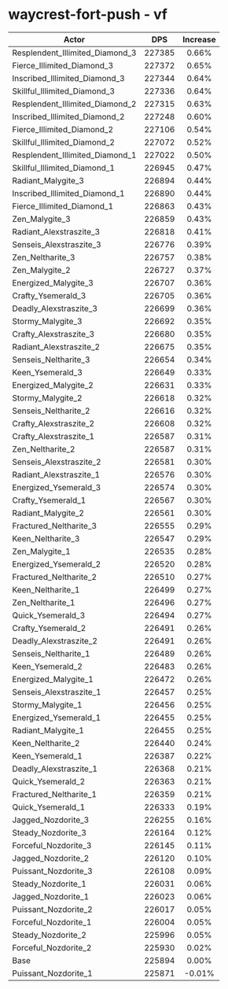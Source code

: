 # waycrest-fort-push - vf
| Actor | DPS | Increase |
|---|:---:|:---:|
|Resplendent_Illimited_Diamond_3|227385|0.66%|
|Fierce_Illimited_Diamond_3|227372|0.65%|
|Inscribed_Illimited_Diamond_3|227344|0.64%|
|Skillful_Illimited_Diamond_3|227336|0.64%|
|Resplendent_Illimited_Diamond_2|227315|0.63%|
|Inscribed_Illimited_Diamond_2|227248|0.60%|
|Fierce_Illimited_Diamond_2|227106|0.54%|
|Skillful_Illimited_Diamond_2|227072|0.52%|
|Resplendent_Illimited_Diamond_1|227022|0.50%|
|Skillful_Illimited_Diamond_1|226945|0.47%|
|Radiant_Malygite_3|226894|0.44%|
|Inscribed_Illimited_Diamond_1|226890|0.44%|
|Fierce_Illimited_Diamond_1|226863|0.43%|
|Zen_Malygite_3|226859|0.43%|
|Radiant_Alexstraszite_3|226818|0.41%|
|Senseis_Alexstraszite_3|226776|0.39%|
|Zen_Neltharite_3|226757|0.38%|
|Zen_Malygite_2|226727|0.37%|
|Energized_Malygite_3|226707|0.36%|
|Crafty_Ysemerald_3|226705|0.36%|
|Deadly_Alexstraszite_3|226699|0.36%|
|Stormy_Malygite_3|226692|0.35%|
|Crafty_Alexstraszite_3|226680|0.35%|
|Radiant_Alexstraszite_2|226675|0.35%|
|Senseis_Neltharite_3|226654|0.34%|
|Keen_Ysemerald_3|226649|0.33%|
|Energized_Malygite_2|226631|0.33%|
|Stormy_Malygite_2|226618|0.32%|
|Senseis_Neltharite_2|226616|0.32%|
|Crafty_Alexstraszite_2|226608|0.32%|
|Crafty_Alexstraszite_1|226587|0.31%|
|Zen_Neltharite_2|226587|0.31%|
|Senseis_Alexstraszite_2|226581|0.30%|
|Radiant_Alexstraszite_1|226576|0.30%|
|Energized_Ysemerald_3|226574|0.30%|
|Crafty_Ysemerald_1|226567|0.30%|
|Radiant_Malygite_2|226561|0.30%|
|Fractured_Neltharite_3|226555|0.29%|
|Keen_Neltharite_3|226547|0.29%|
|Zen_Malygite_1|226535|0.28%|
|Energized_Ysemerald_2|226520|0.28%|
|Fractured_Neltharite_2|226510|0.27%|
|Keen_Neltharite_1|226499|0.27%|
|Zen_Neltharite_1|226496|0.27%|
|Quick_Ysemerald_3|226494|0.27%|
|Crafty_Ysemerald_2|226491|0.26%|
|Deadly_Alexstraszite_2|226491|0.26%|
|Senseis_Neltharite_1|226489|0.26%|
|Keen_Ysemerald_2|226483|0.26%|
|Energized_Malygite_1|226472|0.26%|
|Senseis_Alexstraszite_1|226457|0.25%|
|Stormy_Malygite_1|226456|0.25%|
|Energized_Ysemerald_1|226455|0.25%|
|Radiant_Malygite_1|226455|0.25%|
|Keen_Neltharite_2|226440|0.24%|
|Keen_Ysemerald_1|226387|0.22%|
|Deadly_Alexstraszite_1|226368|0.21%|
|Quick_Ysemerald_2|226363|0.21%|
|Fractured_Neltharite_1|226359|0.21%|
|Quick_Ysemerald_1|226333|0.19%|
|Jagged_Nozdorite_3|226255|0.16%|
|Steady_Nozdorite_3|226164|0.12%|
|Forceful_Nozdorite_3|226145|0.11%|
|Jagged_Nozdorite_2|226120|0.10%|
|Puissant_Nozdorite_3|226108|0.09%|
|Steady_Nozdorite_1|226031|0.06%|
|Jagged_Nozdorite_1|226023|0.06%|
|Puissant_Nozdorite_2|226017|0.05%|
|Forceful_Nozdorite_1|226004|0.05%|
|Steady_Nozdorite_2|225996|0.05%|
|Forceful_Nozdorite_2|225930|0.02%|
|Base|225894|0.00%|
|Puissant_Nozdorite_1|225871|-0.01%|
